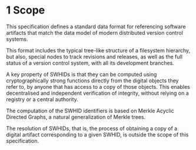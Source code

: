 # 1 Scope

This specification
defines a standard data format for referencing software artifacts that
match the data model of modern distributed version control systems.

This format includes the typical tree-like structure of a filesystem hierarchy,
but also, special nodes to track revisions and releases, as well as the
full status of a version control system, with all its development
branches.

A key property of SWHIDs is that they can be computed using cryptographically
strong functions directly from the digital objects they refer to, by anyone that
has access to a copy of those objects. This enables decentralised and independent
verification of integrity, without relying on a registry or a central authority.

The computation of the SWHID identifiers is based on Merkle Acyclic Directed
Graphs, a natural generalization of Merkle trees.

The resolution of SWHIDs, that is, the process of obtaining a copy of a digital
artifact corresponding to a given SWHID, is outside the scope of this specification.
